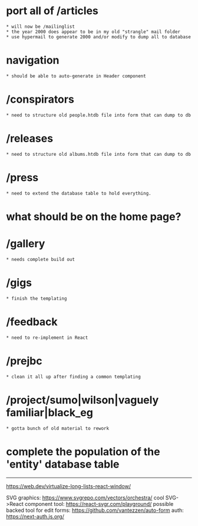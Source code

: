 # port all of /articles
	* will now be /mailinglist
	* the year 2000 does appear to be in my old "strangle" mail folder
	* use hypermail to generate 2000 and/or modify to dump all to database

# navigation
	* should be able to auto-generate in Header component

# /conspirators
	* need to structure old people.htdb file into form that can dump to db

# /releases
	* need to structure old albums.htdb file into form that can dump to db

# /press
	* need to extend the database table to hold everything.

# what should be on the home page?

# /gallery
	* needs complete build out

# /gigs
	* finish the templating

# /feedback
	* need to re-implement in React

# /prejbc
	* clean it all up after finding a common templating

# /project/sumo|wilson|vaguely familiar|black_eg
	* gotta bunch of old material to rework

# complete the population of the 'entity' database table

---
https://web.dev/virtualize-long-lists-react-window/

SVG graphics: https://www.svgrepo.com/vectors/orchestra/
cool SVG->React component tool: https://react-svgr.com/playground/
possible backed tool for edit forms: https://github.com/vantezzen/auto-form
auth: https://next-auth.js.org/
